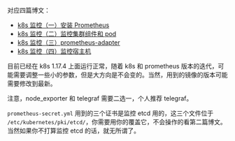 对应四篇博文：

- [k8s 监控（一）安装 Prometheus](https://juejin.im/post/5d4ac8e9f265da03e921b463)
- [k8s 监控（二）监控集群组件和 pod](https://juejin.im/post/5d5d32a2f265da03f77e6e22)
- [k8s 监控（三）prometheus-adapter](https://juejin.im/post/5da5c0b7f265da5b894a18d3)
- [k8s 监控（四）监控宿主机](https://juejin.im/post/5e3a52866fb9a07c8b5ba0bf)

目前已经在 k8s 1.17.4 上面运行正常，随着 k8s 和 prometheus 版本的迭代，可能需要调整一些小的参数，但是大方向是不会变的。当然，用到的镜像的版本可能需要修改到最新。

注意，node_exporter 和 telegraf 需要二选一，个人推荐 telegraf。

`prometheus-secret.yml` 用到的三个证书是监控 etcd 用的，这三个文件位于 `/etc/kubernetes/pki/etcd/`，你需要用你的覆盖它，不会操作的看第二篇博文。当然如果你不打算监控 etcd 的话，就无所谓了。